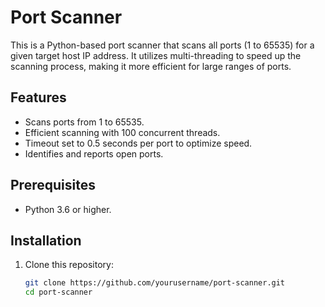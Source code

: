 # Port Scanner

This is a Python-based port scanner that scans all ports (1 to 65535) for a given target host IP address. It utilizes multi-threading to speed up the scanning process, making it more efficient for large ranges of ports.

## Features
- Scans ports from 1 to 65535.
- Efficient scanning with 100 concurrent threads.
- Timeout set to 0.5 seconds per port to optimize speed.
- Identifies and reports open ports.

## Prerequisites

- Python 3.6 or higher.

## Installation

1. Clone this repository:

   ```bash
   git clone https://github.com/yourusername/port-scanner.git
   cd port-scanner
